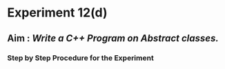 # Experiment 12(d)
## Aim : _Write a C++ Program on Abstract classes._
### Step by Step Procedure for the Experiment
